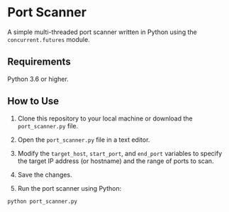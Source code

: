 # Port Scanner

A simple multi-threaded port scanner written in Python using the `concurrent.futures` module.

## Requirements
Python 3.6 or higher.

## How to Use

1. Clone this repository to your local machine or download the `port_scanner.py` file.

2. Open the `port_scanner.py` file in a text editor.

3. Modify the `target_host`, `start_port`, and `end_port` variables to specify the target IP address (or hostname) and the range of ports to scan.

4. Save the changes.

5. Run the port scanner using Python:

```bash
python port_scanner.py



